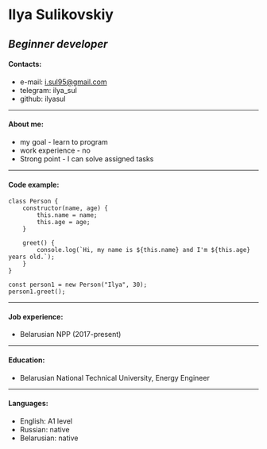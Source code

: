 # **Ilya Sulikovskiy**
*Beginner developer*
---

#### **Contacts:**
- e-mail: i.sul95@gmail.com
- telegram: ilya_sul
- github: ilyasul

---

#### **About me:**
- my goal - learn to program
- work experience - no
- Strong point - I can solve assigned tasks

---

#### **Code example:**
```
class Person {
    constructor(name, age) {
        this.name = name;
        this.age = age;
    }

    greet() {
        console.log(`Hi, my name is ${this.name} and I'm ${this.age} years old.`);
    }
}

const person1 = new Person("Ilya", 30);
person1.greet();
```

---

#### **Job experience:**
 - Belarusian NPP (2017-present)

---

#### **Education:**
- Belarusian National Technical University, Energy Engineer

---

#### **Languages:**
- English: A1 level
- Russian: native
- Belarusian: native